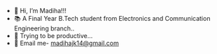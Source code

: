 - 👋 Hi, I’m Madiha!!!
- 📚 A Final Year B.Tech student from Electronics and Communication Engineering branch..
- 🎯 Trying to be productive...
- 📧 Email me- madihajk14@gmail.com
  
<!---
Madihaj14/Madihaj14 is a ✨ special ✨ repository because its `README.md` (this file) appears on your GitHub profile.
You can click the Preview link to take a look at your changes.
--->
